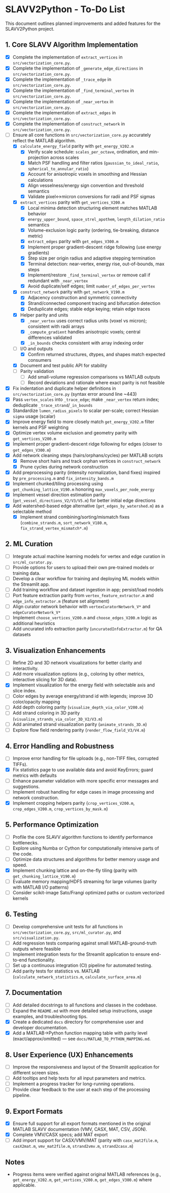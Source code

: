# SLAVV2Python - To-Do List

This document outlines planned improvements and added features for the SLAVV2Python project.

## 1. Core SLAVV Algorithm Implementation

- [x] Complete the implementation of `extract_vertices` in `src/vectorization_core.py`.
- [x] Complete the implementation of `_generate_edge_directions` in `src/vectorization_core.py`.
- [x] Complete the implementation of `_trace_edge` in `src/vectorization_core.py`.
- [x] Complete the implementation of `_find_terminal_vertex` in `src/vectorization_core.py`.
- [x] Complete the implementation of `_near_vertex` in `src/vectorization_core.py`.
- [x] Complete the implementation of `extract_edges` in `src/vectorization_core.py`.
- [x] Complete the implementation of `construct_network` in `src/vectorization_core.py`.
- [ ] Ensure all core functions in `src/vectorization_core.py` accurately reflect the MATLAB algorithm.
    - [x] `calculate_energy_field` parity with `get_energy_V202.m`
      - [x] Verify scale schedule: `scales_per_octave`, ordination, and min-projection across scales
      - [x] Match PSF handling and filter ratios (`gaussian_to_ideal_ratio`, `spherical_to_annular_ratio`)
      - [x] Account for anisotropic voxels in smoothing and Hessian calculations
      - [x] Align vesselness/energy sign convention and threshold semantics
      - [x] Validate pixel↔micron conversions for radii and PSF sigmas
  - [x] `extract_vertices` parity with `get_vertices_V200.m`
    - [x] Local minima detection structuring element matches MATLAB behavior
    - [x] `energy_upper_bound`, `space_strel_apothem`, `length_dilation_ratio` semantics
    - [x] Volume-exclusion logic parity (ordering, tie-breaking, distance metric)
    - [x] `extract_edges` parity with `get_edges_V300.m`
    - [x] Implement proper gradient-descent ridge following (use energy gradients)
    - [x] Step size per origin radius and adaptive stepping termination
    - [x] Terminal detection: near-vertex, energy rise, out-of-bounds, max steps
    - [x] Implement/restore `_find_terminal_vertex` or remove call if redundant with `_near_vertex`
    - [x] Avoid duplicate/self edges; limit `number_of_edges_per_vertex`
  - [x] `construct_network` parity with `get_network_V190.m`
    - [x] Adjacency construction and symmetric connectivity
    - [x] Strand/connected component tracing and bifurcation detection
    - [x] Deduplicate edges; stable edge keying; retain edge traces
  - [x] Helper parity and units
    - [x] `_near_vertex` uses correct radius units (voxel vs micron); consistent with radii arrays
    - [x] `_compute_gradient` handles anisotropic voxels; central differences validated
    - [x] `_in_bounds` checks consistent with array indexing order
  - [ ] I/O and outputs
    - [x] Confirm returned structures, dtypes, and shapes match expected consumers
  - [x] Document and test public API for stability
  - [ ] Parity validation
    - [ ] Add small-volume regression comparisons vs MATLAB outputs
    - [ ] Record deviations and rationale where exact parity is not feasible
- [x] Fix indentation and duplicate helper definitions in `src/vectorization_core.py` (syntax error around line ~443)
- [x] Pass `vertex_scales` into `_trace_edge`; make `_near_vertex` return index; deduplicate `_trace_strand`/`_in_bounds`
- [x] Standardize `lumen_radius_pixels` to scalar per-scale; correct Hessian `sigma` usage (scalar)
- [x] Improve energy field to more closely match `get_energy_V202.m` filter kernels and PSF weighting
- [x] Optimize vertex volume exclusion and geometry parity with `get_vertices_V200.m`
- [x] Implement proper gradient-descent ridge following for edges (closer to `get_edges_V300.m`)
- [x] Add network cleaning steps (hairs/orphans/cycles) per MATLAB scripts
  - [x] Remove short hairs and track orphan vertices in `construct_network`
  - [x] Prune cycles during network construction
- [x] Add preprocessing parity (intensity normalization, band fixes) inspired by `pre_processing.m` and `fix_intensity_bands.m`
- [x] Implement chunked/tiling processing using `get_chunking_lattice_V190.m` honoring `max_voxels_per_node_energy`
- [x] Implement vessel direction estimation parity (`get_vessel_directions_V2/V3/V5.m`) for better initial edge directions
- [x] Add watershed-based edge alternative (`get_edges_by_watershed.m`) as a selectable method
  - [x] Implement strand combining/sorting/mismatch fixes (`combine_strands.m`, `sort_network_V180.m`, `fix_strand_vertex_mismatch*.m`)

## 2. ML Curation

- [ ] Integrate actual machine learning models for vertex and edge curation in `src/ml_curator.py`.
- [ ] Provide options for users to upload their own pre-trained models or training data.
- [ ] Develop a clear workflow for training and deploying ML models within the Streamlit app.
- [ ] Add training workflow and dataset ingestion in app; persist/load models
- [ ] Port feature extraction parity from `vertex_feature_extractor.m` and `edge_info_extractor.m` (feature set alignment)
- [ ] Align curator network behavior with `vertexCuratorNetwork_V*` and `edgeCuratorNetwork_V*`
- [ ] Implement `choose_vertices_V200.m` and `choose_edges_V200.m` logic as additional heuristics
- [ ] Add uncurated info extraction parity (`uncuratedInfoExtractor.m`) for QA datasets

## 3. Visualization Enhancements

- [ ] Refine 2D and 3D network visualizations for better clarity and interactivity.
- [ ] Add more visualization options (e.g., coloring by other metrics, interactive slicing for 3D data).
- [x] Implement visualization for the energy field with selectable axis and slice index.
- [ ] Color edges by average energy/strand id with legends; improve 3D color/opacity mapping
- [ ] Add depth coloring parity (`visualize_depth_via_color_V200.m`)
- [ ] Add strand coloring in 3D parity (`visualize_strands_via_color_3D_V2/V3.m`)
- [ ] Add animated strand visualization parity (`animate_strands_3D.m`)
- [ ] Explore flow field rendering parity (`render_flow_field_V3/V4.m`)

## 4. Error Handling and Robustness

- [ ] Improve error handling for file uploads (e.g., non-TIFF files, corrupted TIFFs).
- [x] Fix statistics page to use available data and avoid KeyErrors; guard metrics with defaults
- [ ] Enhance parameter validation with more specific error messages and suggestions.
- [ ] Implement robust handling for edge cases in image processing and network construction.
- [x] Implement cropping helpers parity (`crop_vertices_V200.m`, `crop_edges_V200.m`, `crop_vertices_by_mask.m`)

## 5. Performance Optimization

- [ ] Profile the core SLAVV algorithm functions to identify performance bottlenecks.
- [ ] Explore using Numba or Cython for computationally intensive parts of the code.
- [ ] Optimize data structures and algorithms for better memory usage and speed.
- [x] Implement chunking lattice and on-the-fly tiling (parity with `get_chunking_lattice_V190.m`)
- [ ] Evaluate memory mapping/HDF5 streaming for large volumes (parity with MATLAB I/O patterns)
- [ ] Consider scikit-image Sato/Frangi optimized paths or custom vectorized kernels

## 6. Testing

- [ ] Develop comprehensive unit tests for all functions in `src/vectorization_core.py`, `src/ml_curator.py`, and `src/visualization.py`.
- [ ] Add regression tests comparing against small MATLAB-ground-truth outputs where feasible
- [ ] Implement integration tests for the Streamlit application to ensure end-to-end functionality.
- [ ] Set up a continuous integration (CI) pipeline for automated testing.
- [ ] Add parity tests for statistics vs. MATLAB (`calculate_network_statistics.m`, `calculate_surface_area.m`)

## 7. Documentation

- [ ] Add detailed docstrings to all functions and classes in the codebase.
- [ ] Expand the `README.md` with more detailed setup instructions, usage examples, and troubleshooting tips.
- [x] Create a dedicated `docs` directory for comprehensive user and developer documentation.
- [x] Add a MATLAB→Python function mapping table with parity level (exact/approx/omitted) — see `docs/MATLAB_TO_PYTHON_MAPPING.md`.

## 8. User Experience (UX) Enhancements

- [ ] Improve the responsiveness and layout of the Streamlit application for different screen sizes.
- [ ] Add tooltips and help texts for all input parameters and metrics.
- [ ] Implement a progress tracker for long-running operations.
- [ ] Provide clear feedback to the user at each step of the processing pipeline.

## 9. Export Formats

- [x] Ensure full support for all export formats mentioned in the original MATLAB SLAVV documentation (VMV, CASX, MAT, CSV, JSON).
- [x] Complete VMV/CASX specs; add MAT export
- [ ] Add import support for CASX/VMV/MAT (parity with `casx_mat2file.m`, `casX2mat.m`, `vmv_mat2file.m`, `strand2vmv.m`, `strand2casx.m`)

## Notes

- Progress items were verified against original MATLAB references (e.g., `get_energy_V202.m`, `get_vertices_V200.m`, `get_edges_V300.m`) where applicable.